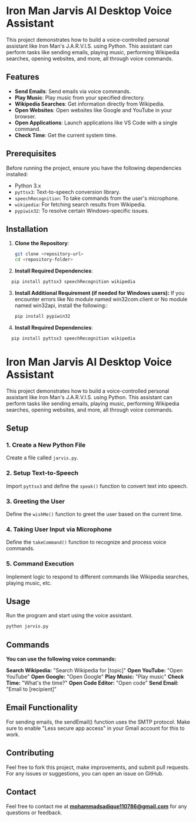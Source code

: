 # Iron Man Jarvis AI Desktop Voice Assistant

This project demonstrates how to build a voice-controlled personal assistant like Iron Man's J.A.R.V.I.S. using Python. This assistant can perform tasks like sending emails, playing music, performing Wikipedia searches, opening websites, and more, all through voice commands.

## Features

- **Send Emails**: Send emails via voice commands.
- **Play Music**: Play music from your specified directory.
- **Wikipedia Searches**: Get information directly from Wikipedia.
- **Open Websites**: Open websites like Google and YouTube in your browser.
- **Open Applications**: Launch applications like VS Code with a single command.
- **Check Time**: Get the current system time.

## Prerequisites

Before running the project, ensure you have the following dependencies installed:

- Python 3.x
- `pyttsx3`: Text-to-speech conversion library.
- `speechRecognition`: To take commands from the user's microphone.
- `wikipedia`: For fetching search results from Wikipedia.
- `pypiwin32`: To resolve certain Windows-specific issues.

## Installation

1. **Clone the Repository**:
   ```bash
   git clone <repository-url>
   cd <repository-folder>
   
2. **Install Required Dependencies**:
 ```bash
   pip install pyttsx3 speechRecognition wikipedia
```
3. **Install Additional Requirement (if needed for Windows users):** If you encounter errors like No module named win32com.client or No module named win32api, install the following::
   ```bash
   pip install pypiwin32

2. **Install Required Dependencies**:
 ```bash
   pip install pyttsx3 speechRecognition wikipedia
```

# Iron Man Jarvis AI Desktop Voice Assistant

This project demonstrates how to build a voice-controlled personal assistant like Iron Man's J.A.R.V.I.S. using Python. This assistant can perform tasks like sending emails, playing music, performing Wikipedia searches, opening websites, and more, all through voice commands.

## Setup

### 1. Create a New Python File

Create a file called `jarvis.py`.

### 2. Setup Text-to-Speech

Import `pyttsx3` and define the `speak()` function to convert text into speech.

### 3. Greeting the User

Define the `wishMe()` function to greet the user based on the current time.

### 4. Taking User Input via Microphone

Define the `takeCommand()` function to recognize and process voice commands.

### 5. Command Execution

Implement logic to respond to different commands like Wikipedia searches, playing music, etc.

## Usage

Run the program and start using the voice assistant.

```bash
python jarvis.py
```

## Commands
**You can use the following voice commands:**

**Search Wikipedia:** "Search Wikipedia for [topic]"
**Open YouTube:** "Open YouTube"
**Open Google:** "Open Google"
**Play Music:** "Play music"
**Check Time:** "What's the time?"
**Open Code Editor:** "Open code"
**Send Email:** "Email to [recipient]"
## Email Functionality
For sending emails, the sendEmail() function uses the SMTP protocol. Make sure to enable "Less secure app access" in your Gmail account for this to work.

## Contributing
Feel free to fork this project, make improvements, and submit pull requests. For any issues or suggestions, you can open an issue on GitHub.

## Contact
Feel free to contact me at **mohammadsadique110786@gmail.com** for any questions or feedback.
